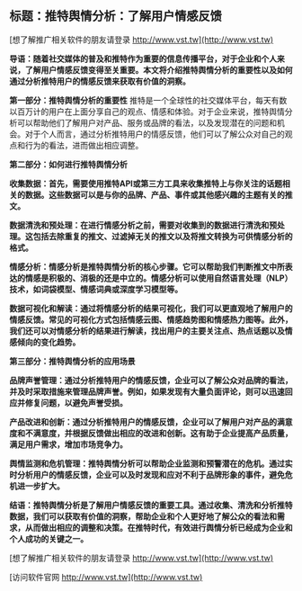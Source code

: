 ## **标题：推特舆情分析：了解用户情感反馈**

[想了解推广相关软件的朋友请登录 http://www.vst.tw](http://www.vst.tw)

**导语：随着社交媒体的普及和推特作为重要的信息传播平台，对于企业和个人来说，了解用户情感反馈变得至关重要。本文将介绍推特舆情分析的重要性以及如何通过分析推特用户的情感反馈来获取有价值的洞察。**

**第一部分：推特舆情分析的重要性**
推特是一个全球性的社交媒体平台，每天有数以百万计的用户在上面分享自己的观点、情感和体验。对于企业来说，推特舆情分析可以帮助他们了解用户对产品、服务或品牌的看法，以及发现潜在的问题和机会。对于个人而言，通过分析推特用户的情感反馈，他们可以了解公众对自己的观点和行为的看法，进而做出相应调整。

**第二部分：如何进行推特舆情分析**

**收集数据：首先，需要使用推特API或第三方工具来收集推特上与你关注的话题相关的数据。这些数据可以是与你的品牌、产品、事件或其他感兴趣的主题有关的推文。**

**数据清洗和预处理：在进行情感分析之前，需要对收集到的数据进行清洗和预处理。这包括去除重复的推文、过滤掉无关的推文以及将推文转换为可供情感分析的格式。**

**情感分析：情感分析是推特舆情分析的核心步骤。它可以帮助我们判断推文中所表达的情感是积极的、消极的还是中立的。情感分析可以使用自然语言处理（NLP）技术，如词袋模型、情感词典或深度学习模型等。**

**数据可视化和解读：通过将情感分析的结果可视化，我们可以更直观地了解用户的情感反馈。常见的可视化方式包括情感云图、情感趋势图和情感热力图等。此外，我们还可以对情感分析的结果进行解读，找出用户的主要关注点、热点话题以及情感倾向的变化趋势。**

**第三部分：推特舆情分析的应用场景**

**品牌声誉管理：通过分析推特用户的情感反馈，企业可以了解公众对品牌的看法，并及时采取措施来管理品牌声誉。例如，如果发现有大量负面评论，则可以迅速回应并修复问题，以避免声誉受损。**

**产品改进和创新：通过分析推特用户的情感反馈，企业可以了解用户对产品的满意度和不满意度，并根据反馈做出相应的改进和创新。这有助于企业提高产品质量，满足用户需求，增加市场竞争力。**

**舆情监测和危机管理：推特舆情分析可以帮助企业监测和预警潜在的危机。通过实时分析用户的情感反馈，企业可以及时发现和应对不利于品牌形象的事件，避免危机进一步扩大。**

**结语：推特舆情分析是了解用户情感反馈的重要工具。通过收集、清洗和分析推特数据，我们可以获取有价值的洞察，帮助企业和个人更好地了解公众的看法和需求，从而做出相应的调整和决策。在推特时代，有效进行舆情分析已经成为企业和个人成功的关键之一。**

[想了解推广相关软件的朋友请登录 http://www.vst.tw](http://www.vst.tw)


[访问软件官网 http://www.vst.tw](http://www.vst.tw)
